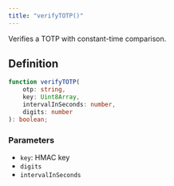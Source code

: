 ```yaml
---
title: "verifyTOTP()"
---
```


Verifies a TOTP with constant-time comparison.

## Definition

```ts
function verifyTOTP(
	otp: string,
	key: Uint8Array,
	intervalInSeconds: number,
	digits: number
): boolean;
```

### Parameters

- `key`: HMAC key
- `digits`
- `intervalInSeconds`
